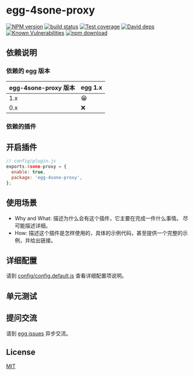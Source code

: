# egg-4sone-proxy

[![NPM version][npm-image]][npm-url]
[![build status][travis-image]][travis-url]
[![Test coverage][codecov-image]][codecov-url]
[![David deps][david-image]][david-url]
[![Known Vulnerabilities][snyk-image]][snyk-url]
[![npm download][download-image]][download-url]

[npm-image]: https://img.shields.io/npm/v/egg-4sone-proxy.svg?style=flat-square
[npm-url]: https://npmjs.org/package/egg-4sone-proxy
[travis-image]: https://img.shields.io/travis/eggjs/egg-4sone-proxy.svg?style=flat-square
[travis-url]: https://travis-ci.org/eggjs/egg-4sone-proxy
[codecov-image]: https://img.shields.io/codecov/c/github/eggjs/egg-4sone-proxy.svg?style=flat-square
[codecov-url]: https://codecov.io/github/eggjs/egg-4sone-proxy?branch=master
[david-image]: https://img.shields.io/david/eggjs/egg-4sone-proxy.svg?style=flat-square
[david-url]: https://david-dm.org/eggjs/egg-4sone-proxy
[snyk-image]: https://snyk.io/test/npm/egg-4sone-proxy/badge.svg?style=flat-square
[snyk-url]: https://snyk.io/test/npm/egg-4sone-proxy
[download-image]: https://img.shields.io/npm/dm/egg-4sone-proxy.svg?style=flat-square
[download-url]: https://npmjs.org/package/egg-4sone-proxy

<!--
Description here.
-->

## 依赖说明

### 依赖的 egg 版本

egg-4sone-proxy 版本 | egg 1.x
--- | ---
1.x | 😁
0.x | ❌

### 依赖的插件
<!--

如果有依赖其它插件，请在这里特别说明。如

- security
- multipart

-->

## 开启插件

```js
// config/plugin.js
exports.4sone-proxy = {
  enable: true,
  package: 'egg-4sone-proxy',
};
```

## 使用场景

- Why and What: 描述为什么会有这个插件，它主要在完成一件什么事情。
尽可能描述详细。
- How: 描述这个插件是怎样使用的，具体的示例代码，甚至提供一个完整的示例，并给出链接。

## 详细配置

请到 [config/config.default.js](config/config.default.js) 查看详细配置项说明。

## 单元测试

<!-- 描述如何在单元测试中使用此插件，例如 schedule 如何触发。无则省略。-->

## 提问交流

请到 [egg issues](https://github.com/eggjs/egg/issues) 异步交流。

## License

[MIT](LICENSE)
